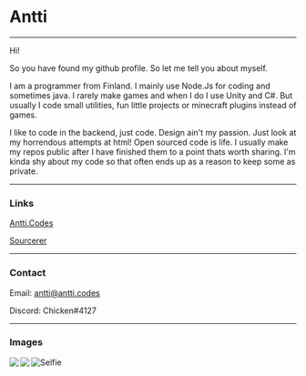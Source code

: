 # Antti
___

Hi!

So you have found my github profile. So let me tell you about myself.

I am a programmer from Finland. I mainly use Node.Js for coding and sometimes java.
I rarely make games and when I do I use Unity and C#. But usually I code small utilities, fun little projects or minecraft plugins instead of games. 

I like to code in the backend, just code. Design ain't my passion.
Just look at my horrendous attempts at html!
Open sourced code is life. I usually make my repos public after I have finished them to a point thats worth sharing.
I'm kinda shy about my code so that often ends up as a reason to keep some as private. 
___

### Links

[Antti.Codes](https://antti.codes)

[Sourcerer](https://sourcerer.io/chicken)

___

### Contact

Email: [antti@antti.codes](mailto:antti@antti.codes)

Discord: Chicken#4127

___

### Images

<img align="left" src="https://github-readme-stats.vercel.app/api?username=Chicken-E&&show_icons=true&theme=tokyonight&count_private=true&hide=stars,prs,issues"/>
<img align="left" src="https://github-readme-stats.vercel.app/api/top-langs/?username=Chicken-E&&show_icons=true&theme=tokyonight&count_private=true&layout=compact"/>

![Selfie](https://antti.codes/media/wide_chicken.png "selfie")
